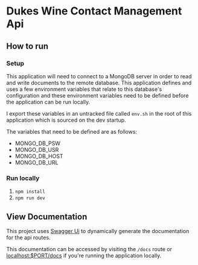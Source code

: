 # Dukes Wine Contact Management Api

## How to run
### Setup

This application will need to connect to a MongoDB server in order to read and write documents to the remote database. This application defines and uses a few environment variables that relate to this database's configuration and these
 environment variables need to be defined before the application can be run locally.
 
 I export these variables in an untracked file called `env.sh` in the root of this application which is sourced on
  the dev startup.
  
  The variables that need to be defined are as follows:
  - MONGO_DB_PSW
  - MONGO_DB_USR
  - MONGO_DB_HOST
  - MONGO_DB_URL
 

### Run locally

1. `npm install`
2. `npm run dev`

## View Documentation

This project uses [Swagger Ui](https://swagger.io/) to dynamically generate the documentation for the api routes.

This documentation can be accessed by visiting the `/docs` route or [localhost:$PORT/docs](http://localhost:3001/docs
) if
 you're running the
 application
 locally. 

